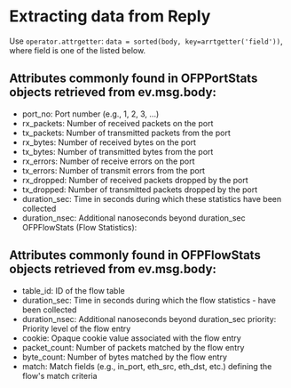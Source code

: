 # Extracting data from Reply
Use `operator.attrgetter`: `data = sorted(body, key=arrtgetter('field'))`, where field is one of the listed below.
## Attributes commonly found in OFPPortStats objects retrieved from ev.msg.body:
- port_no: Port number (e.g., 1, 2, 3, ...)
- rx_packets: Number of received packets on the port
- tx_packets: Number of transmitted packets from the port
- rx_bytes: Number of received bytes on the port
- tx_bytes: Number of transmitted bytes from the port
- rx_errors: Number of receive errors on the port
- tx_errors: Number of transmit errors from the port
- rx_dropped: Number of received packets dropped by the port
- tx_dropped: Number of transmitted packets dropped by the port
- duration_sec: Time in seconds during which these statistics have been collected
- duration_nsec: Additional nanoseconds beyond duration_sec
OFPFlowStats (Flow Statistics):

## Attributes commonly found in OFPFlowStats objects retrieved from ev.msg.body:
- table_id: ID of the flow table
- duration_sec: Time in seconds during which the flow statistics - have been collected
- duration_nsec: Additional nanoseconds beyond duration_sec
priority: Priority level of the flow entry
- cookie: Opaque cookie value associated with the flow entry
- packet_count: Number of packets matched by the flow entry
- byte_count: Number of bytes matched by the flow entry
- match: Match fields (e.g., in_port, eth_src, eth_dst, etc.) defining the flow's match criteria
